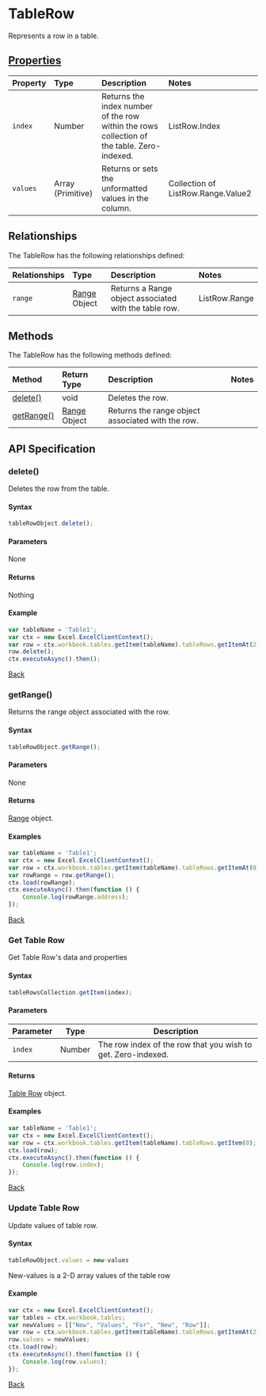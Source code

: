 # TableRow
Represents a row in a table. 

## [Properties](#get-table-row)

| Property         | Type    |Description|Notes |
|:-----------------|:--------|:----------|:-----|
| `index`          |  Number | Returns the index number of the row within the rows collection of the table. Zero-indexed.| ListRow.Index|
| `values`         | Array (Primitive)  | Returns or sets the unformatted values in the column. |Collection of ListRow.Range.Value2|

## Relationships
The TableRow has the following relationships defined:

| Relationships    | Type    |Description|Notes |
|:-----------------|:--------|:----------|:-----|
| `range`  | [Range](range.md) Object |Returns a Range object associated with the table row.|ListRow.Range|

## Methods
The TableRow has the following methods defined:

| Method     | Return Type    |Description|Notes  |
|:-----------------|:--------|:----------|:------|
|[delete()](#delete)| void     |Deletes the row. ||
|[getRange()](#getrange)| [Range](range.md) Object     | Returns the range object associated with the row.||


## API Specification 

### delete()  

Deletes the row from the table.

#### Syntax

```js
tableRowObject.delete();
```
#### Parameters 
None

#### Returns
Nothing

#### Example 

```js
var tableName = 'Table1';
var ctx = new Excel.ExcelClientContext();
var row = ctx.workbook.tables.getItem(tableName).tableRows.getItemAt(2);
row.delete();
ctx.executeAsync().then();
```

[Back](#methods)

### getRange() 

Returns the range object associated with the row.

#### Syntax
```js
tableRowObject.getRange();
```
#### Parameters

None

#### Returns

[Range](range.md) object.

#### Examples

```js
var tableName = 'Table1';
var ctx = new Excel.ExcelClientContext();
var row = ctx.workbook.tables.getItem(tableName).tableRows.getItemAt(0);
var rowRange = row.getRange();
ctx.load(rowRange);
ctx.executeAsync().then(function () {
	Console.log(rowRange.address);
});
```
[Back](#methods)

### Get Table Row 

Get Table Row's data and properties  

#### Syntax
```js
tableRowsCollection.getItem(index);
```

#### Parameters

Parameter       | Type  | Description
--------------- | ------ | ------------
 `index`| Number | The row index of the row that you wish to get. Zero-indexed.

#### Returns

[Table Row](tableRow.md) object.

#### Examples

```js
var tableName = 'Table1';
var ctx = new Excel.ExcelClientContext();
var row = ctx.workbook.tables.getItem(tableName).tableRows.getItem(0);
ctx.load(row);
ctx.executeAsync().then(function () {
	Console.log(row.index);
});
```
[Back](#properties)

### Update Table Row 

Update values of table row.

#### Syntax
```js
tableRowObject.values = new-values
```
New-values is a 2-D array values of the table row 

#### Example
```js
var ctx = new Excel.ExcelClientContext();
var tables = ctx.workbook.tables;
var newValues = [["New", "Values", "For", "New", "Row"]];
var row = ctx.workbook.tables.getItem(tableName).tableRows.getItemAt(2);
row.values = newValues;
ctx.load(row);
ctx.executeAsync().then(function () {
	Console.log(row.values);
});
```
[Back](#properties)